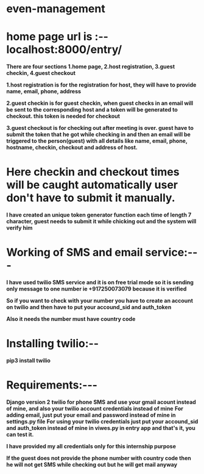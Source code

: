 # even-management

# home page url is :-- localhost:8000/entry/

**There are four sections 1.home page, 2.host registration, 3.guest checkin, 4.guest checkout**

**1.host registration is for the registration for host, they will have to provide name, email, phone, address**

**2.guest checkin is for guest checkin, when guest checks in an email will be sent to the corresponding host and a token will be generated to checkout. this token is needed for checkout**

**3.guest checkout is for checking out after meeting is over. guest have to submit the token that he got while checking in and then an email will be triggered to the person(guest) with all details like name, email, phone, hostname, checkin, checkout and address of host.**

# Here checkin and checkout times will be caught automatically user don't have to submit it manually.

**I have created an unique token generator function each time of length 7 character, guest needs to submit it while chicking out and the system will verify him**


# Working of SMS and email service:---

**I have used twilio SMS service and it is on free trial mode so it is sending only message to one number ie +917250073079 because it is verified**

**So if you want to check with your number you have to create an account on twilio and then have to put your accound_sid and auth_token**

**Also it needs the number must have country code**

# Installing twilio:--

**pip3 install twilio**

# Requirements:---
**Django version 2**
**twilio for phone SMS**
**and use your gmail acount instead of mine, and also your twilio account credentials instead of mine**
**For adding email, just put your email and password instead of mine in settings.py file**
**For using your twilio credentials just put your accound_sid and auth_token instead of mine in viwes.py in entry app and that's it, you can test it.**

**I have provided my all credentials only for this internship purpose**

**If the guest does not provide the phone number with country code then he will not get SMS while checking out but he will get mail anyway**